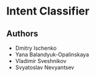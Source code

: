 # Intent Classifier

## Authors

* Dmitry Ischenko
* Yana Balandyuk-Opalinskaya
* Vladimir Sveshnikov
* Svyatoslav Nevyantsev
